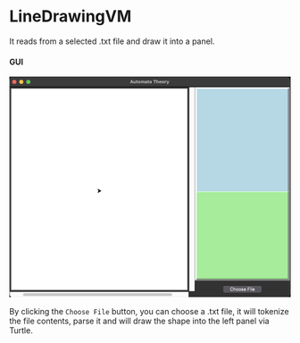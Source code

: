 # LineDrawingVM
It reads from a selected .txt file and draw it into a panel.

#### GUI
![GUI](GUI.png)

By clicking the ```Choose File``` button, you can choose a .txt file, it will tokenize the file contents, parse it and will draw the shape into the left panel via Turtle.

